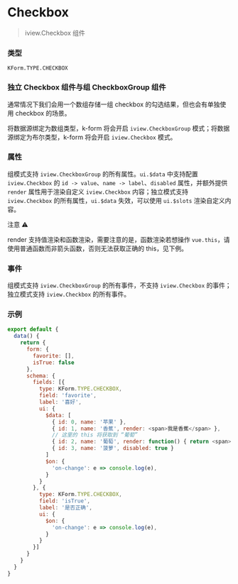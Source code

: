 # Checkbox

> iview.Checkbox 组件

### 类型

`KForm.TYPE.CHECKBOX`

### 独立 Checkbox 组件与组 CheckboxGroup 组件

通常情况下我们会用一个数组存储一组 checkbox 的勾选结果，但也会有单独使用 checkbox 的场景。

将数据源绑定为数组类型，k-form 将会开启 `iview.CheckboxGroup` 模式；将数据源绑定为布尔类型，k-form 将会开启 `iview.Checkbox` 模式。

### 属性

组模式支持 `iview.CheckboxGroup` 的所有属性。`ui.$data` 中支持配置 `iview.Checkbox` 的 `id -> value`、`name -> label`、`disabled` 属性，并额外提供 `render` 属性用于渲染自定义 `iview.Checkbox` 内容；独立模式支持 `iview.Checkbox` 的所有属性，`ui.$data` 失效，可以使用 `ui.$slots` 渲染自定义内容。

注意 ⚠️

render 支持值渲染和函数渲染，需要注意的是，函数渲染若想操作 `vue.this`，请使用普通函数而非箭头函数，否则无法获取正确的 this，见下例。

### 事件

组模式支持 `iview.CheckboxGroup` 的所有事件，不支持 `iview.Checkbox` 的事件；独立模式支持 `iview.Checkbox` 的所有事件。

### 示例

```js
export default {
  data() {
    return {
      form: {
        favorite: [],
        isTrue: false
      },
      schema: {
        fields: [{
          type: KForm.TYPE.CHECKBOX,
          field: 'favorite',
          label: '喜好',
          ui: {
            $data: [
              { id: 0, name: '苹果' },
              { id: 1, name: '香蕉', render: <span>我是香蕉</span> },
              // 这里的 this 将获取到 “葡萄”
              { id: 2, name: '葡萄', render: function() { return <span><Icon type = "md-home" /><span>{ this.name }</span></span>} }
              { id: 3, name: '菠萝', disabled: true }
            ]
            $on: {
              'on-change': e => console.log(e),
            }
          }
        }, {
          type: KForm.TYPE.CHECKBOX,
          field: 'isTrue',
          label: '是否正确',
          ui: {
            $on: {
              'on-change': e => console.log(e),
            }
          }
        }]
      }
    }
  }
}
```